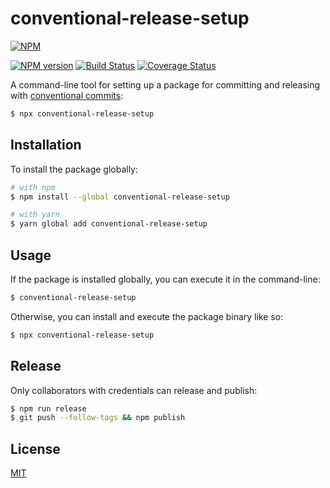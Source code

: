 # conventional-release-setup

[![NPM](https://nodei.co/npm/conventional-release-setup.png)](https://nodei.co/npm/conventional-release-setup/)

[![NPM version](https://img.shields.io/npm/v/conventional-release-setup.svg)](https://www.npmjs.com/package/conventional-release-setup)
[![Build Status](https://travis-ci.org/remarkablemark/conventional-release-setup.svg?branch=master)](https://travis-ci.org/remarkablemark/conventional-release-setup)
[![Coverage Status](https://coveralls.io/repos/github/remarkablemark/conventional-release-setup/badge.svg?branch=master)](https://coveralls.io/github/remarkablemark/conventional-release-setup?branch=master)

A command-line tool for setting up a package for committing and releasing with [conventional commits](https://www.conventionalcommits.org/):

```sh
$ npx conventional-release-setup
```

## Installation

To install the package globally:

```sh
# with npm
$ npm install --global conventional-release-setup

# with yarn
$ yarn global add conventional-release-setup
```

## Usage

If the package is installed globally, you can execute it in the command-line:

```sh
$ conventional-release-setup
```

Otherwise, you can install and execute the package binary like so:

```sh
$ npx conventional-release-setup
```

## Release

Only collaborators with credentials can release and publish:

```sh
$ npm run release
$ git push --follow-tags && npm publish
```

## License

[MIT](https://github.com/remarkablemark/conventional-release-setup/blob/master/LICENSE)
